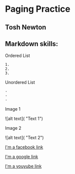 # Paging Practice

## Tosh Newton

## Markdown skills:

Ordered List

	1.
	2.
	3.

Unordered List

	-
	-
	-


Image 1

![alt text](  "Text 1")

Image 2

![alt text](  "Text 2")


[I'm a facebook link](https://www.facebook.com)

[I'm a google link](https://www.google.com)

[I'm a youyube link](https://www.youtube.com)

